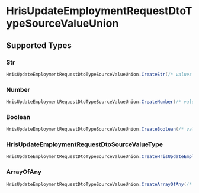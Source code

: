 # HrisUpdateEmploymentRequestDtoTypeSourceValueUnion


## Supported Types

### Str

```csharp
HrisUpdateEmploymentRequestDtoTypeSourceValueUnion.CreateStr(/* values here */);
```

### Number

```csharp
HrisUpdateEmploymentRequestDtoTypeSourceValueUnion.CreateNumber(/* values here */);
```

### Boolean

```csharp
HrisUpdateEmploymentRequestDtoTypeSourceValueUnion.CreateBoolean(/* values here */);
```

### HrisUpdateEmploymentRequestDtoSourceValueType

```csharp
HrisUpdateEmploymentRequestDtoTypeSourceValueUnion.CreateHrisUpdateEmploymentRequestDtoSourceValueType(/* values here */);
```

### ArrayOfAny

```csharp
HrisUpdateEmploymentRequestDtoTypeSourceValueUnion.CreateArrayOfAny(/* values here */);
```

